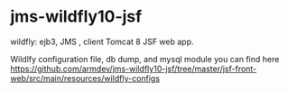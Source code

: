 # jms-wildfly10-jsf
wildfly: ejb3, JMS , client Tomcat 8 JSF web app.

Wildlfy configuration file, db dump, and mysql module you can find here
https://github.com/armdev/jms-wildfly10-jsf/tree/master/jsf-front-web/src/main/resources/wildfly-configs

